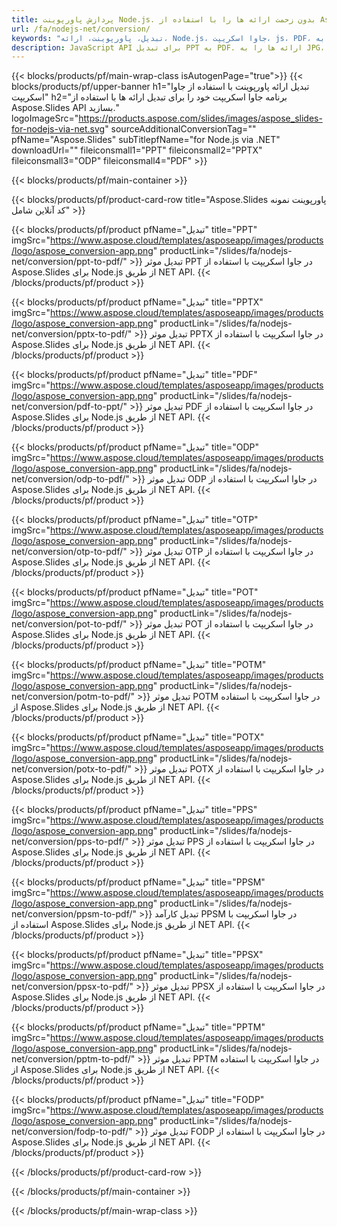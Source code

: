 ```yaml
---
title: پردازش پاورپوینت Node.js. بدون زحمت ارائه ها را با استفاده از Aspose.Slides تبدیل کنید.
url: /fa/nodejs-net/conversion/
keywords: "تبدیل، پاورپوینت، ارائه، Node.js، جاوا اسکریپت، js، PDF، تبدیل به PDF، PPT به PDF"
description: JavaScript API برای تبدیل PPT به PDF. ارائه ها را به JPG، PNG، HTML و فرمت های دیگر در جاوا اسکریپت تبدیل کنید.
---
```


{{< blocks/products/pf/main-wrap-class isAutogenPage="true">}}
{{< blocks/products/pf/upper-banner h1="تبدیل ارائه پاورپوینت با استفاده از جاوا اسکریپت" h2="برنامه جاوا اسکریپت خود را برای تبدیل ارائه ها با استفاده از Aspose.Slides API بسازید." logoImageSrc="https://products.aspose.com/slides/images/aspose_slides-for-nodejs-via-net.svg" sourceAdditionalConversionTag="" pfName="Aspose.Slides" subTitlepfName="for Node.js via .NET" downloadUrl="" fileiconsmall1="PPT" fileiconsmall2="PPTX" fileiconsmall3="ODP" fileiconsmall4="PDF" >}}

{{< blocks/products/pf/main-container >}}

{{< blocks/products/pf/product-card-row title="Aspose.Slides پاورپوینت نمونه کد آنلاین شامل" >}}

{{< blocks/products/pf/product pfName="تبدیل" title="PPT" imgSrc="https://www.aspose.cloud/templates/asposeapp/images/products/logo/aspose_conversion-app.png" productLink="/slides/fa/nodejs-net/conversion/ppt-to-pdf/" >}}
تبدیل موثر PPT در جاوا اسکریپت با استفاده از Aspose.Slides برای Node.js از طریق NET API.
{{< /blocks/products/pf/product >}}
{{< blocks/products/pf/product pfName="تبدیل" title="PPTX" imgSrc="https://www.aspose.cloud/templates/asposeapp/images/products/logo/aspose_conversion-app.png" productLink="/slides/fa/nodejs-net/conversion/pptx-to-pdf/" >}}
تبدیل موثر PPTX در جاوا اسکریپت با استفاده از Aspose.Slides برای Node.js از طریق NET API.
{{< /blocks/products/pf/product >}}
{{< blocks/products/pf/product pfName="تبدیل" title="PDF" imgSrc="https://www.aspose.cloud/templates/asposeapp/images/products/logo/aspose_conversion-app.png" productLink="/slides/fa/nodejs-net/conversion/pdf-to-ppt/" >}}
تبدیل موثر PDF در جاوا اسکریپت با استفاده از Aspose.Slides برای Node.js از طریق NET API.
{{< /blocks/products/pf/product >}}
{{< blocks/products/pf/product pfName="تبدیل" title="ODP" imgSrc="https://www.aspose.cloud/templates/asposeapp/images/products/logo/aspose_conversion-app.png" productLink="/slides/fa/nodejs-net/conversion/odp-to-pdf/" >}}
تبدیل موثر ODP در جاوا اسکریپت با استفاده از Aspose.Slides برای Node.js از طریق NET API.
{{< /blocks/products/pf/product >}}
{{< blocks/products/pf/product pfName="تبدیل" title="OTP" imgSrc="https://www.aspose.cloud/templates/asposeapp/images/products/logo/aspose_conversion-app.png" productLink="/slides/fa/nodejs-net/conversion/otp-to-pdf/" >}}
تبدیل موثر OTP در جاوا اسکریپت با استفاده از Aspose.Slides برای Node.js از طریق NET API.
{{< /blocks/products/pf/product >}}
{{< blocks/products/pf/product pfName="تبدیل" title="POT" imgSrc="https://www.aspose.cloud/templates/asposeapp/images/products/logo/aspose_conversion-app.png" productLink="/slides/fa/nodejs-net/conversion/pot-to-pdf/" >}}
تبدیل موثر POT در جاوا اسکریپت با استفاده از Aspose.Slides برای Node.js از طریق NET API.
{{< /blocks/products/pf/product >}}
{{< blocks/products/pf/product pfName="تبدیل" title="POTM" imgSrc="https://www.aspose.cloud/templates/asposeapp/images/products/logo/aspose_conversion-app.png" productLink="/slides/fa/nodejs-net/conversion/potm-to-pdf/" >}}
تبدیل موثر POTM در جاوا اسکریپت با استفاده از Aspose.Slides برای Node.js از طریق NET API.
{{< /blocks/products/pf/product >}}
{{< blocks/products/pf/product pfName="تبدیل" title="POTX" imgSrc="https://www.aspose.cloud/templates/asposeapp/images/products/logo/aspose_conversion-app.png" productLink="/slides/fa/nodejs-net/conversion/potx-to-pdf/" >}}
تبدیل موثر POTX در جاوا اسکریپت با استفاده از Aspose.Slides برای Node.js از طریق NET API.
{{< /blocks/products/pf/product >}}
{{< blocks/products/pf/product pfName="تبدیل" title="PPS" imgSrc="https://www.aspose.cloud/templates/asposeapp/images/products/logo/aspose_conversion-app.png" productLink="/slides/fa/nodejs-net/conversion/pps-to-pdf/" >}}
تبدیل موثر PPS در جاوا اسکریپت با استفاده از Aspose.Slides برای Node.js از طریق NET API.
{{< /blocks/products/pf/product >}}
{{< blocks/products/pf/product pfName="تبدیل" title="PPSM" imgSrc="https://www.aspose.cloud/templates/asposeapp/images/products/logo/aspose_conversion-app.png" productLink="/slides/fa/nodejs-net/conversion/ppsm-to-pdf/" >}}
تبدیل کارآمد PPSM در جاوا اسکریپت با استفاده از Aspose.Slides برای Node.js از طریق NET API.
{{< /blocks/products/pf/product >}}
{{< blocks/products/pf/product pfName="تبدیل" title="PPSX" imgSrc="https://www.aspose.cloud/templates/asposeapp/images/products/logo/aspose_conversion-app.png" productLink="/slides/fa/nodejs-net/conversion/ppsx-to-pdf/" >}}
تبدیل موثر PPSX در جاوا اسکریپت با استفاده از Aspose.Slides برای Node.js از طریق NET API.
{{< /blocks/products/pf/product >}}
{{< blocks/products/pf/product pfName="تبدیل" title="PPTM" imgSrc="https://www.aspose.cloud/templates/asposeapp/images/products/logo/aspose_conversion-app.png" productLink="/slides/fa/nodejs-net/conversion/pptm-to-pdf/" >}}
تبدیل موثر PPTM در جاوا اسکریپت با استفاده از Aspose.Slides برای Node.js از طریق NET API.
{{< /blocks/products/pf/product >}}
{{< blocks/products/pf/product pfName="تبدیل" title="FODP" imgSrc="https://www.aspose.cloud/templates/asposeapp/images/products/logo/aspose_conversion-app.png" productLink="/slides/fa/nodejs-net/conversion/fodp-to-pdf/" >}}
تبدیل موثر FODP در جاوا اسکریپت با استفاده از Aspose.Slides برای Node.js از طریق NET API.
{{< /blocks/products/pf/product >}}


{{< /blocks/products/pf/product-card-row >}}

{{< /blocks/products/pf/main-container >}}
    
{{< /blocks/products/pf/main-wrap-class >}}